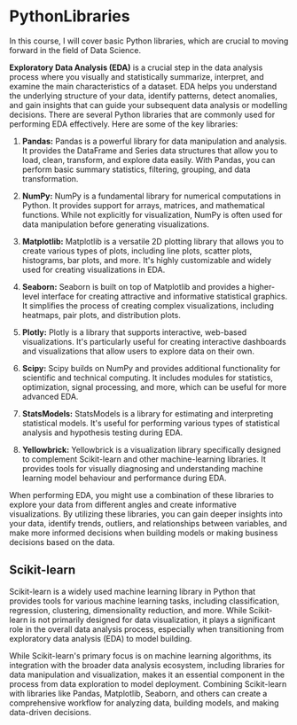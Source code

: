 # PythonLibraries
In this course, I will cover basic Python libraries, which are crucial to moving forward in the field of Data Science.

**Exploratory Data Analysis (EDA)** is a crucial step in the data analysis process where you visually and statistically summarize, interpret, and examine the main characteristics of a dataset. EDA helps you understand the underlying structure of your data, identify patterns, detect anomalies, and gain insights that can guide your subsequent data analysis or modelling decisions. There are several Python libraries that are commonly used for performing EDA effectively. Here are some of the key libraries:

1. **Pandas:**
   Pandas is a powerful library for data manipulation and analysis. It provides the DataFrame and Series data structures that allow you to load, clean, transform, and explore data easily. With Pandas, you can perform basic summary statistics, filtering, grouping, and data transformation.

2. **NumPy:**
   NumPy is a fundamental library for numerical computations in Python. It provides support for arrays, matrices, and mathematical functions. While not explicitly for visualization, NumPy is often used for data manipulation before generating visualizations.
3. **Matplotlib:**
   Matplotlib is a versatile 2D plotting library that allows you to create various types of plots, including line plots, scatter plots, histograms, bar plots, and more. It's highly customizable and widely used for creating visualizations in EDA.

4. **Seaborn:**
   Seaborn is built on top of Matplotlib and provides a higher-level interface for creating attractive and informative statistical graphics. It simplifies the process of creating complex visualizations, including heatmaps, pair plots, and distribution plots.

5. **Plotly:**
   Plotly is a library that supports interactive, web-based visualizations. It's particularly useful for creating interactive dashboards and visualizations that allow users to explore data on their own.

6. **Scipy:**
   Scipy builds on NumPy and provides additional functionality for scientific and technical computing. It includes modules for statistics, optimization, signal processing, and more, which can be useful for more advanced EDA.

8. **StatsModels:**
   StatsModels is a library for estimating and interpreting statistical models. It's useful for performing various types of statistical analysis and hypothesis testing during EDA.

9. **Yellowbrick:**
   Yellowbrick is a visualization library specifically designed to complement Scikit-learn and other machine-learning libraries. It provides tools for visually diagnosing and understanding machine learning model behaviour and performance during EDA.

When performing EDA, you might use a combination of these libraries to explore your data from different angles and create informative visualizations. By utilizing these libraries, you can gain deeper insights into your data, identify trends, outliers, and relationships between variables, and make more informed decisions when building models or making business decisions based on the data.


## **Scikit-learn**

  Scikit-learn is a widely used machine learning library in Python that provides tools for various machine learning tasks, including classification, regression, clustering, dimensionality reduction, and more. While Scikit-learn is not primarily designed for data visualization, it plays a significant role in the overall data analysis process, especially when transitioning from exploratory data analysis (EDA) to model building.
  
  While Scikit-learn's primary focus is on machine learning algorithms, its integration with the broader data analysis ecosystem, including libraries for data manipulation and visualization, makes it an essential component in the process from data exploration to model deployment. Combining Scikit-learn with libraries like Pandas, Matplotlib, Seaborn, and others can create a comprehensive workflow for analyzing data, building models, and making data-driven decisions.
